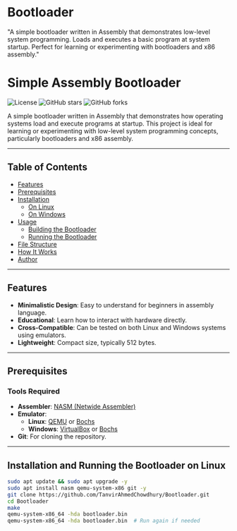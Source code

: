 # Bootloader
"A simple bootloader written in Assembly that demonstrates low-level system programming. Loads and executes a basic program at system startup. Perfect for learning or experimenting with bootloaders and x86 assembly."
# Simple Assembly Bootloader

![License](https://img.shields.io/badge/license-MIT-blue.svg)
![GitHub stars](https://img.shields.io/github/stars/yourusername/simple-asm-bootloader.svg)
![GitHub forks](https://img.shields.io/github/forks/yourusername/simple-asm-bootloader.svg)

A simple bootloader written in Assembly that demonstrates how operating systems load and execute programs at startup. This project is ideal for learning or experimenting with low-level system programming concepts, particularly bootloaders and x86 assembly.

---

## Table of Contents

- [Features](#features)
- [Prerequisites](#prerequisites)
- [Installation](#installation)
  - [On Linux](#on-linux)
  - [On Windows](#on-windows)
- [Usage](#usage)
  - [Building the Bootloader](#building-the-bootloader)
  - [Running the Bootloader](#running-the-bootloader)
- [File Structure](#file-structure)
- [How It Works](#how-it-works)
- [Author](#author)

---

## Features

- **Minimalistic Design**: Easy to understand for beginners in assembly language.
- **Educational**: Learn how to interact with hardware directly.
- **Cross-Compatible**: Can be tested on both Linux and Windows systems using emulators.
- **Lightweight**: Compact size, typically 512 bytes.

---

## Prerequisites

### Tools Required

- **Assembler**: [NASM (Netwide Assembler)](https://www.nasm.us/)
- **Emulator**:
  - **Linux**: [QEMU](https://www.qemu.org/) or [Bochs](http://bochs.sourceforge.net/)
  - **Windows**: [VirtualBox](https://www.virtualbox.org/) or [Bochs](http://bochs.sourceforge.net/)
- **Git**: For cloning the repository.

---

## Installation and Running the Bootloader on Linux

```bash
sudo apt update && sudo apt upgrade -y
sudo apt install nasm qemu-system-x86 git -y
git clone https://github.com/TanvirAhmedChowdhury/Bootloader.git
cd Bootloader
make
qemu-system-x86_64 -hda bootloader.bin
qemu-system-x86_64 -hda bootloader.bin  # Run again if needed



   
